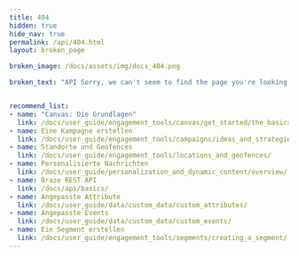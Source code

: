 ```yaml
---
title: 404
hidden: true
hide_nav: true
permalink: /api/404.html
layout: broken_page

broken_image: /docs/assets/img/docs_404.png

broken_text: "API Sorry, we can't seem to find the page you're looking for."


recommend_list:
- name: "Canvas: Die Grundlagen"
  link: /docs/user_guide/engagement_tools/canvas/get_started/the_basics/
- name: Eine Kampagne erstellen
  link: /docs/user_guide/engagement_tools/campaigns/ideas_and_strategies/active_user_campaigns/
- name: Standorte und Geofences
  link: /docs/user_guide/engagement_tools/locations_and_geofences/
- name: Personalisierte Nachrichten
  link: /docs/user_guide/personalization_and_dynamic_content/overview/
- name: Braze REST API
  link: /docs/api/basics/
- name: Angepasste Attribute
  link: /docs/user_guide/data/custom_data/custom_attributes/
- name: Angepasste Events
  link: /docs/user_guide/data/custom_data/custom_events/
- name: Ein Segment erstellen
  link: /docs/user_guide/engagement_tools/segments/creating_a_segment/
---
```

